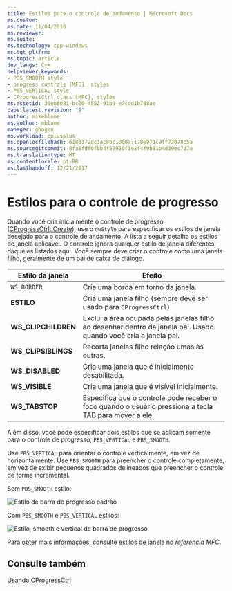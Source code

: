 ```yaml
---
title: Estilos para o controle de andamento | Microsoft Docs
ms.custom: 
ms.date: 11/04/2016
ms.reviewer: 
ms.suite: 
ms.technology: cpp-windows
ms.tgt_pltfrm: 
ms.topic: article
dev_langs: C++
helpviewer_keywords:
- PBS_SMOOTH style
- progress controls [MFC], styles
- PBS_VERTICAL style
- CProgressCtrl class [MFC], styles
ms.assetid: 39eb8081-bc20-4552-91b9-e7cdd1b7d8ae
caps.latest.revision: "9"
author: mikeblome
ms.author: mblome
manager: ghogen
ms.workload: cplusplus
ms.openlocfilehash: 6186372dc3ac8bc1000a71706971c9ff72078c5a
ms.sourcegitcommit: 8fa8fdf0fbb4f57950f1e8f4f9b81b4d39ec7d7a
ms.translationtype: MT
ms.contentlocale: pt-BR
ms.lasthandoff: 12/21/2017
---
```

# <a name="styles-for-the-progress-control"></a>Estilos para o controle de progresso
Quando você cria inicialmente o controle de progresso ([CProgressCtrl::Create](../mfc/reference/cprogressctrl-class.md#create)), use o `dwStyle` para especificar os estilos de janela desejado para o controle de andamento. A lista a seguir detalha os estilos de janela aplicável. O controle ignora qualquer estilo de janela diferentes daqueles listados aqui. Você sempre deve criar o controle como uma janela filho, geralmente de um pai de caixa de diálogo.  
  
|Estilo da janela|Efeito|  
|------------------|------------|  
|`WS_BORDER`|Cria uma borda em torno da janela.|  
|**ESTILO**|Cria uma janela filho (sempre deve ser usado para `CProgressCtrl`).|  
|**WS_CLIPCHILDREN**|Exclui a área ocupada pelas janelas filho ao desenhar dentro da janela pai. Usado quando você cria a janela pai.|  
|**WS_CLIPSIBLINGS**|Recorta janelas filho relação umas às outras.|  
|**WS_DISABLED**|Cria uma janela que é inicialmente desabilitada.|  
|**WS_VISIBLE**|Cria uma janela que é visível inicialmente.|  
|**WS_TABSTOP**|Especifica que o controle pode receber o foco quando o usuário pressiona a tecla TAB para mover a ele.|  
  
 Além disso, você pode especificar dois estilos que se aplicam somente para o controle de progresso, `PBS_VERTICAL` e `PBS_SMOOTH`.  
  
 Use `PBS_VERTICAL` para orientar o controle verticalmente, em vez de horizontalmente. Use `PBS_SMOOTH` para preencher o controle completamente, em vez de exibir pequenos quadrados delineados que preencher o controle de forma incremental.  
  
 Sem `PBS_SMOOTH` estilo:  
  
 ![Estilo de barra de progresso padrão](../mfc/media/vc4ruw1.gif "vc4ruw1")  
  
 Com `PBS_SMOOTH` e `PBS_VERTICAL` estilos:  
  
 ![Estilo, smooth e vertical de barra de progresso](../mfc/media/vc4ruw2.gif "vc4ruw2")  
  
 Para obter mais informações, consulte [estilos de janela](../mfc/reference/styles-used-by-mfc.md#frame-window-styles-mfc) no *referência MFC*.  
  
## <a name="see-also"></a>Consulte também  
 [Usando CProgressCtrl](../mfc/using-cprogressctrl.md)

